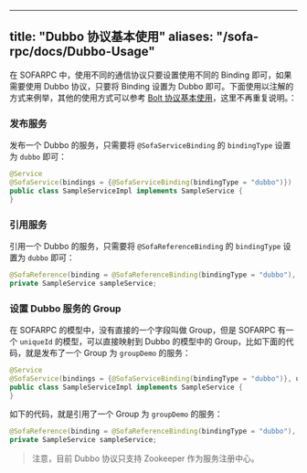 
---

title: "Dubbo 协议基本使用"
aliases: "/sofa-rpc/docs/Dubbo-Usage"
---

在 SOFARPC 中，使用不同的通信协议只要设置使用不同的 Binding 即可，如果需要使用 Dubbo 协议，只要将 Binding 设置为 Dubbo 即可。下面使用以注解的方式来例举，其他的使用方式可以参考 [Bolt 协议基本使用](../bolt-usage)，这里不再重复说明。：

### 发布服务

发布一个 Dubbo 的服务，只需要将 `@SofaServiceBinding` 的 `bindingType` 设置为 `dubbo` 即可：

```java
@Service
@SofaService(bindings = {@SofaServiceBinding(bindingType = "dubbo")})
public class SampleServiceImpl implements SampleService {
}
```

### 引用服务

引用一个 Dubbo 的服务，只需要将 `@SofaReferenceBinding` 的 `bindingType` 设置为 `dubbo` 即可：

```java
@SofaReference(binding = @SofaReferenceBinding(bindingType = "dubbo"), jvmFirst = false)
private SampleService sampleService;
```

### 设置 Dubbo 服务的 Group

在 SOFARPC 的模型中，没有直接的一个字段叫做 Group，但是 SOFARPC 有一个 `uniqueId` 的模型，可以直接映射到 Dubbo 的模型中的 Group，比如下面的代码，就是发布了一个 Group 为 `groupDemo` 的服务：

```java
@Service
@SofaService(bindings = {@SofaServiceBinding(bindingType = "dubbo")}, uniqueId = "groupDemo")
public class SampleServiceImpl implements SampleService {
}
```

如下的代码，就是引用了一个 Group 为 `groupDemo` 的服务：

```java
@SofaReference(binding = @SofaReferenceBinding(bindingType = "dubbo"), uniqueId = "groupDemo", jvmFirst = false)
private SampleService sampleService;
```

> 注意，目前 Dubbo 协议只支持 Zookeeper 作为服务注册中心。
